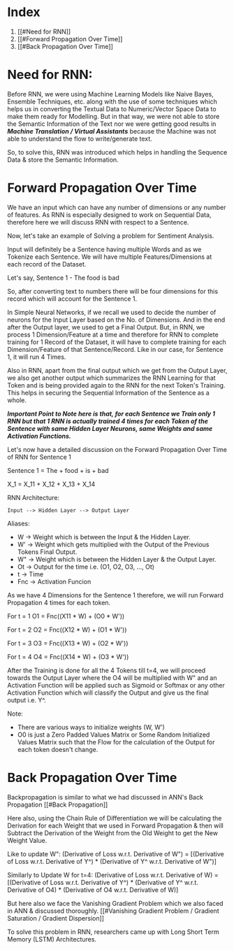 
# Index
1. [[#Need for RNN]]
2. [[#Forward Propagation Over Time]]
3. [[#Back Propagation Over Time]]

# Need for RNN:

Before RNN,  we were using Machine Learning Models like Naive Bayes, Ensemble Techniques, etc. along with the use of some techniques which helps us in converting the Textual Data to Numeric/Vector Space Data to make them ready for Modelling.
But in that way, we were not able to store the Semantic Information of the Text nor we were getting good results in ***Machine Translation / Virtual Assistants*** because the Machine was not able to understand the flow to write/generate text.

So, to solve this, RNN was introduced which helps in handling the Sequence Data & store the Semantic Information.
# Forward Propagation Over Time

We have an input which can have any number of dimensions or any number of features.
As RNN is especially designed to work on Sequential Data, therefore here we will discuss RNN with respect to a Sentence.

Now, let's take an example of Solving a problem for Sentiment Analysis.

Input will definitely be a Sentence having multiple Words and as we Tokenize each Sentence. We will have multiple Features/Dimensions at each record of the Dataset.

Let's say,
Sentence 1 - The food is bad

So, after converting text to numbers there will be four dimensions for this record which will account for the Sentence 1.

In Simple Neural Networks, if we recall we used to decide the number of neurons for the Input Layer based on the No. of Dimensions. And in the end after the Output layer, we used to get a Final Output.
But, in RNN, we process 1 Dimension/Feature at a time and therefore for RNN to complete training for 1 Record of the Dataset, it will have to complete training for each Dimension/Feature of that Sentence/Record.
Like in our case, for Sentence 1, it will run 4 Times.

Also in RNN, apart from the final output which we get from the Output Layer, we also get another output which summarizes the RNN Learning for that Token and is being provided again to the RNN for the next Token's Training. This helps in securing the Sequential Information of the Sentence as a whole.

***Important Point to Note here is that, for each Sentence we Train only 1 RNN but that 1 RNN is actually trained 4 times for each Token of the Sentence with same Hidden Layer Neurons, same Weights and same Activation Functions.***

Let's now have a detailed discussion on the Forward Propagation Over Time of RNN for Sentence 1

Sentence 1 = The + food + is + bad

X_1 = X_11 + X_12 + X_13 + X_14

RNN Architecture:

	Input --> Hidden Layer --> Output Layer

Aliases:
- W -> Weight which is between the Input & the Hidden Layer.
- W' -> Weight which gets multiplied with the Output of the Previous Tokens Final Output.
- W" -> Weight which is between the Hidden Layer & the Output Layer.
- Ot -> Output for the time i.e. (O1, O2, O3, ..., Ot)
- t -> Time
- Fnc -> Activation Funcion

As we have 4 Dimensions for the Sentence 1 therefore, we will run Forward Propagation 4 times for each token.

For t = 1
	O1 = Fnc((X11 * W) + (O0 * W'))

For t = 2
	O2 = Fnc((X12 * W) + (O1 * W'))

For t = 3
	O3 = Fnc((X13 * W) + (O2 * W'))

For t = 4
	O4 = Fnc((X14 * W) + (O3 * W'))

After the Training is done for all the 4 Tokens till t=4, we will proceed towards the Output Layer where the O4 will be multiplied with W" and an Activation Function will be applied such as Sigmoid or Softmax or any other Activation Function which will classify the Output and give us the final output i.e. Y^.

Note:
- There are various ways to initialize weights (W, W')
- O0 is just a Zero Padded Values Matrix or Some Random Initialized Values Matrix such that the Flow for the calculation of the Output for each token doesn't change.
# Back Propagation Over Time

Backpropagation is similar to what we had discussed in ANN's Back Propagation [[#Back Propagation]]

Here also, using the Chain Rule of Differentiation we will be calculating the Derivation for each Weight that we used in Forward Propagation & then will Subtract the Derivation of the Weight from the Old Weight to get the New Weight Value.

Like to update W":
(Derivative of Loss w.r.t. Derivative of W") = [(Derivative of Loss w.r.t. Derivative of Y^) * (Derivative of Y^ w.r.t. Derivative of W")]

Similarly to Update W for t=4:
(Derivative of Loss w.r.t. Derivative of W) = [(Derivative of Loss w.r.t. Derivative of Y^) * (Derivative of Y^ w.r.t. Derivative of O4) * (Derivative of O4 w.r.t. Derivative of W)]

But here also we face the Vanishing Gradient Problem which we also faced in ANN & discussed thoroughly. [[#Vanishing Gradient Problem / Gradient Saturation / Gradient Dispersion]]

To solve this problem in RNN, researchers came up with Long Short Term Memory (LSTM) Architectures.
